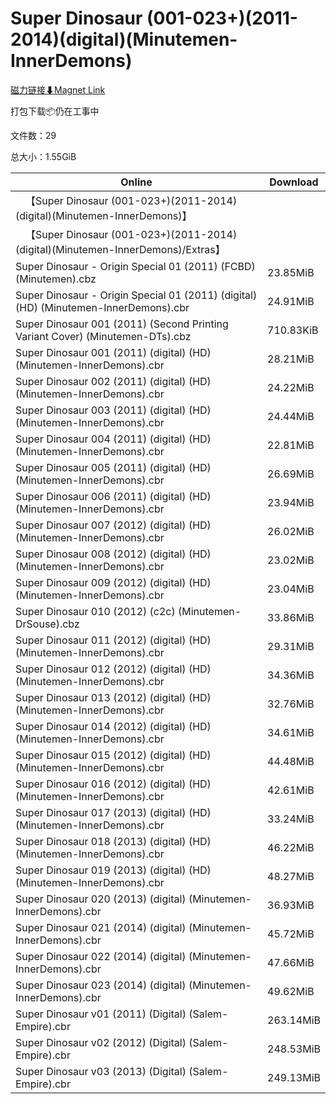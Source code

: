 # Super Dinosaur (001-023+)(2011-2014)(digital)(Minutemen-InnerDemons)

[磁力链接⬇Magnet Link](magnet:?xt=urn:btih:48f296bd4fa5a87ef8eedee3fb176b555b8f4537&dn=Super%20Dinosaur%20%28001-023%2B%29%282011-2014%29%28digital%29%28Minutemen-InnerDemons%29)

打包下载📦仍在工事中

文件数：29

总大小：1.55GiB

Online | Download
--- | ---
&emsp;【Super Dinosaur (001-023+)(2011-2014)(digital)(Minutemen-InnerDemons)】 | 
&emsp;【Super Dinosaur (001-023+)(2011-2014)(digital)(Minutemen-InnerDemons)/Extras】 | 
Super Dinosaur - Origin Special 01 (2011) (FCBD) (Minutemen).cbz | 23.85MiB
Super Dinosaur - Origin Special 01 (2011) (digital) (HD) (Minutemen-InnerDemons).cbr | 24.91MiB
Super Dinosaur 001 (2011) (Second Printing Variant Cover) (Minutemen-DTs).cbz | 710.83KiB
Super Dinosaur 001 (2011) (digital) (HD) (Minutemen-InnerDemons).cbr | 28.21MiB
Super Dinosaur 002 (2011) (digital) (HD) (Minutemen-InnerDemons).cbr | 24.22MiB
Super Dinosaur 003 (2011) (digital) (HD) (Minutemen-InnerDemons).cbr | 24.44MiB
Super Dinosaur 004 (2011) (digital) (HD) (Minutemen-InnerDemons).cbr | 22.81MiB
Super Dinosaur 005 (2011) (digital) (HD) (Minutemen-InnerDemons).cbr | 26.69MiB
Super Dinosaur 006 (2011) (digital) (HD) (Minutemen-InnerDemons).cbr | 23.94MiB
Super Dinosaur 007 (2012) (digital) (HD) (Minutemen-InnerDemons).cbr | 26.02MiB
Super Dinosaur 008 (2012) (digital) (HD) (Minutemen-InnerDemons).cbr | 23.02MiB
Super Dinosaur 009 (2012) (digital) (HD) (Minutemen-InnerDemons).cbr | 23.04MiB
Super Dinosaur 010 (2012) (c2c) (Minutemen-DrSouse).cbz | 33.86MiB
Super Dinosaur 011 (2012) (digital) (HD) (Minutemen-InnerDemons).cbr | 29.31MiB
Super Dinosaur 012 (2012) (digital) (HD) (Minutemen-InnerDemons).cbr | 34.36MiB
Super Dinosaur 013 (2012) (digital) (HD) (Minutemen-InnerDemons).cbr | 32.76MiB
Super Dinosaur 014 (2012) (digital) (HD) (Minutemen-InnerDemons).cbr | 34.61MiB
Super Dinosaur 015 (2012) (digital) (HD) (Minutemen-InnerDemons).cbr | 44.48MiB
Super Dinosaur 016 (2012) (digital) (HD) (Minutemen-InnerDemons).cbr | 42.61MiB
Super Dinosaur 017 (2013) (digital) (HD) (Minutemen-InnerDemons).cbr | 33.24MiB
Super Dinosaur 018 (2013) (digital) (HD) (Minutemen-InnerDemons).cbr | 46.22MiB
Super Dinosaur 019 (2013) (digital) (HD) (Minutemen-InnerDemons).cbr | 48.27MiB
Super Dinosaur 020 (2013) (digital) (Minutemen-InnerDemons).cbr | 36.93MiB
Super Dinosaur 021 (2014) (digital) (Minutemen-InnerDemons).cbr | 45.72MiB
Super Dinosaur 022 (2014) (digital) (Minutemen-InnerDemons).cbr | 47.66MiB
Super Dinosaur 023 (2014) (digital) (Minutemen-InnerDemons).cbr | 49.62MiB
Super Dinosaur v01 (2011) (Digital) (Salem-Empire).cbr | 263.14MiB
Super Dinosaur v02 (2012) (Digital) (Salem-Empire).cbr | 248.53MiB
Super Dinosaur v03 (2013) (Digital) (Salem-Empire).cbr | 249.13MiB